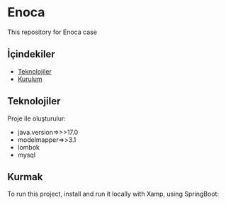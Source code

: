 # Enoca
  This repository for Enoca case
## İçindekiler
 
* [Teknolojiler](#teknolojiler)
* [Kurulum](#kurulum)

 

	
## Teknolojiler
Proje ile oluşturulur:
* java.version=>>>17.0
* modelmapper=>>3.1
* lombok
* mysql
	
## Kurmak
To run this project, install and run it locally with Xamp, using SpringBoot:

 
